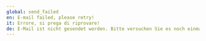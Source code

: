 ```yaml
---
global: send_failed
en: E-mail failed, please retry!
it: Errore, si prega di riprovare!
de: E-Mail ist nicht gesendet worden. Bitte versuchen Sie es noch einmal!
---
```


